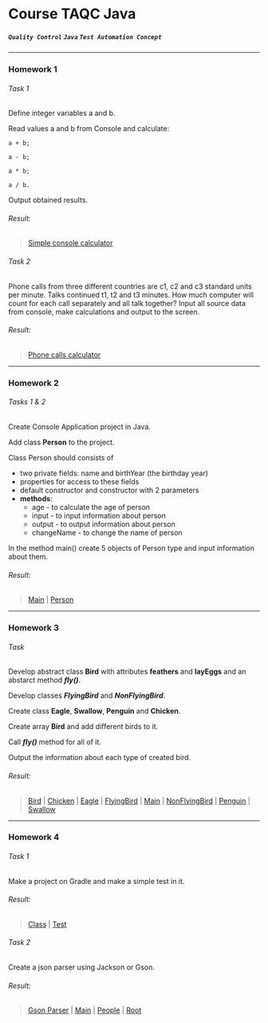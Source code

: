 # Course TAQC Java
##### `Quality Control` `Java` `Test Automation Concept`

***

### Homework 1

###### Task 1

Define integer variables a and b.

Read values a and b from Console and calculate:

    a + b;

    a - b;

    a * b;

    a / b.

Output obtained results.

###### Result:
> [Simple console calculator](https://github.com/tchv/aqa_java/blob/main/src/main/java/app/hw1/task1/SimpleCalculator.java)

###### Task 2

Phone calls from three different countries are с1, с2 and с3 standard units per minute. Talks continued t1, t2 and t3 minutes. How much computer will count for each call separately and all talk together? Input all source data from console, make calculations and output to the screen.

###### Result:
> [Phone calls calculator](https://github.com/tchv/aqa_java/blob/main/src/main/java/app/hw1/task2/PhoneCalls.java)

***

### Homework 2

###### Tasks 1 & 2

Create Console Application project in Java.

Add class **Person** to the project.

Class Person should consists of

- two private fields: name and birthYear (the birthday year)
- properties for access to these fields
- default constructor and constructor with 2 parameters
- **methods**:
  - age - to calculate the age of person
  - input - to input information about person
  - output - to output information about person
  - changeName - to change the name of person

In the method main() create 5 objects of Person type and input information about them.

###### Result:
> [Main](https://github.com/tchv/aqa_java/blob/main/src/main/java/app/hw2/task1/Main.java) |
> [Person](https://github.com/tchv/aqa_java/blob/main/src/main/java/app/hw2/task2/Person.java)

***

### Homework 3

###### Task

Develop abstract class **Bird** with attributes **feathers** and **layEggs** and an abstarct method ***fly()***.

Develop classes ***FlyingBird*** and ***NonFlyingBird***.

Create class **Eagle**, **Swallow**, **Penguin** and **Chicken**.

Create array **Bird** and add different birds to it.

Call ***fly()*** method for all of it. 

Output the information about each type of created bird.

###### Result:
> [Bird](https://github.com/tchv/aqa_java/blob/main/src/main/java/app/hw3/task1/Bird.java) |
> [Chicken](https://github.com/tchv/aqa_java/blob/main/src/main/java/app/hw3/task1/Chicken.java) |
> [Eagle](https://github.com/tchv/aqa_java/blob/main/src/main/java/app/hw3/task1/Eagle.java) |
> [FlyingBird](https://github.com/tchv/aqa_java/blob/main/src/main/java/app/hw3/task1/FlyingBird.java) |
> [Main](https://github.com/tchv/aqa_java/blob/main/src/main/java/app/hw3/task1/Main.java) |
> [NonFlyingBird](https://github.com/tchv/aqa_java/blob/main/src/main/java/app/hw3/task1/NonFlyingBird.java) |
> [Penguin](https://github.com/tchv/aqa_java/blob/main/src/main/java/app/hw3/task1/Penguin.java) |
> [Swallow](https://github.com/tchv/aqa_java/blob/main/src/main/java/app/hw3/task1/Swallow.java)

***

### Homework 4

###### Task 1

Make a project on Gradle and make a simple test in it.

###### Result:
> [Class](https://github.com/tchv/aqa_java/blob/main/src/main/java/app/hw4/task1/Class1.java) |
> [Test](https://github.com/tchv/aqa_java/blob/main/src/test/java/app/hw4/task1/Class1Test.java)

###### Task 2

Create a json parser using Jackson or Gson.

###### Result:
> [Gson Parser](https://github.com/tchv/aqa_java/blob/main/src/main/java/app/hw4/task2/GsonParser.java) |
> [Main](https://github.com/tchv/aqa_java/blob/main/src/main/java/app/hw4/task2/Main.java) |
> [People](https://github.com/tchv/aqa_java/blob/main/src/main/java/app/hw4/task2/People.java) |
> [Root](https://github.com/tchv/aqa_java/blob/main/src/main/java/app/hw4/task2/Root.java)